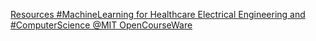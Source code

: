 [Resources   #MachineLearning for Healthcare   Electrical Engineering and #ComputerScience   @MIT OpenCourseWare](https://qi.tc/qi/113148)